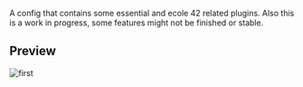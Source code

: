 
A config that contains some essential and ecole 42 related plugins. Also this is a work in progress, some features might not be finished or stable.

## Preview 
<img src="https://i.imgur.com/XvQddx6.png" alt="first" width="auto" height="auto"> 
